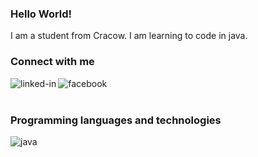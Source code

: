 ### Hello World! 
I am a student from Cracow. I am learning to code in java.
<br>
### Connect with me<br>
[<img align="left" alt="linked-in" src="https://img.shields.io/badge/linkedin-%230077B5.svg?&style=for-the-badge&logo=linkedin&logoColor=white" />](https://pl.linkedin.com/in/aneta-zakrzewska-kruk-7128b81a4)[<img align="left" alt="facebook" src="https://img.shields.io/badge/facebook-%231877F2.svg?&style=for-the-badge&logo=facebook&logoColor=white" />](https://www.facebook.com/aneta.zaak/)<br>
<br>
### Programming languages and technologies
<img align="left" alt="java" src="https://img.shields.io/badge/-java-orange" /><br>
<br>
